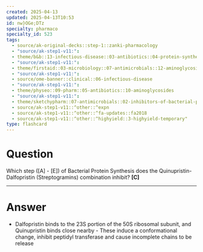```yaml
---
created: 2025-04-13
updated: 2025-04-13T10:53
id: nw}OGe;DTz
specialty: pharmaco
specialty_id: 523
tags:
  - source/ak-original-decks::step-1::zanki-pharmacology
  - "source/ak-step1-v11:": 
  - theme/b&b::13-infectious-disease::03-antibiotics::04-protein-synthesis-inhibitors
  - "source/ak-step1-v11:": 
  - theme/firstaid::03-microbiology::07-antimicrobials::12-aminoglycosides
  - "source/ak-step1-v11:": 
  - source/ome-banner::clinical::06-infectious-disease
  - "source/ak-step1-v11:": 
  - theme/physeo::09-pharm::05-antibiotics::10-aminoglycosides
  - "source/ak-step1-v11:": 
  - theme/sketchypharm::07-antimicrobials::02-inhibitors-of-bacterial-protein-synthesis::07-aminoglycosides::zanki-extra
  - source/ak-step1-v11::^other::^expn
  - source/ak-step1-v11::^other::^fa-updates::fa2018
  - source/ak-step1-v11::^other::^highyield::3-highyield-temporary"
type: flashcard
---
```


# Question
Which step ([A] - [E]) of Bacterial Protein Synthesis does the Quinupristin-Dalfopristin (Streptogramins) combination inhibit?   **[C]**

---

# Answer
- Dalfopristin binds to the 23S portion of the 50S ribosomal subunit, and Quinupristin binds close nearby - These induce a conformational change, inhibit peptidyl transferase and cause incomplete chains to be release